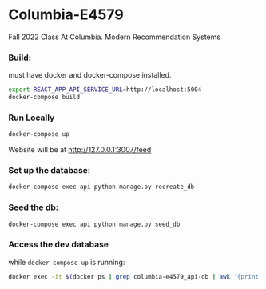 # Columbia-E4579
Fall 2022 Class At Columbia. Modern Recommendation Systems

### Build:
must have docker and docker-compose installed.

```bash
export REACT_APP_API_SERVICE_URL=http://localhost:5004
docker-compose build
```

### Run Locally
```bash
docker-compose up
```
Website will be at http://127.0.0.1:3007/feed

### Set up the database:
```bash
docker-compose exec api python manage.py recreate_db
```

### Seed the db:
```bash
docker-compose exec api python manage.py seed_db
```

### Access the dev database 
while `docker-compose up` is running:
```bash
docker exec -it $(docker ps | grep columbia-e4579_api-db | awk '{print $1}') psql -U postgres -d api_dev
```